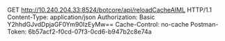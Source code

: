 GET http://10.240.204.33:8524/botcore/api/reloadCacheAIML HTTP/1.1
Content-Type: application/json
Authorization: Basic Y2hhdGJvdDpjaGF0Ym90IzEyMw==
Cache-Control: no-cache
Postman-Token: 6b57acf2-f0cd-07f3-0cd6-b947b2c8e74a
